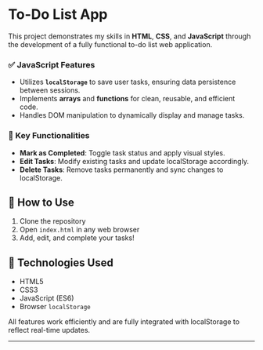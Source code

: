 # To-Do List App

This project demonstrates my skills in **HTML**, **CSS**, and **JavaScript** through the development of a fully functional to-do list web application.

### ✅ JavaScript Features

- Utilizes **`localStorage`** to save user tasks, ensuring data persistence between sessions.
- Implements **arrays** and **functions** for clean, reusable, and efficient code.
- Handles DOM manipulation to dynamically display and manage tasks.

### 🔑 Key Functionalities

- **Mark as Completed**: Toggle task status and apply visual styles.
- **Edit Tasks**: Modify existing tasks and update localStorage accordingly.
- **Delete Tasks**: Remove tasks permanently and sync changes to localStorage.

## 🥸 How to Use

   1. Clone the repository
   2. Open `index.html` in any web browser
   3. Add, edit, and complete your tasks!

## 🔧 Technologies Used

- HTML5
- CSS3
- JavaScript (ES6)
- Browser `localStorage`


All features work efficiently and are fully integrated with localStorage to reflect real-time updates.

---

   
